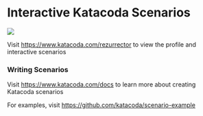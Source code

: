 # Interactive Katacoda Scenarios

[![](http://shields.katacoda.com/katacoda/rezurrector/count.svg)](https://www.katacoda.com/rezurrector "Get your profile on Katacoda.com")

Visit https://www.katacoda.com/rezurrector to view the profile and interactive scenarios

### Writing Scenarios
Visit https://www.katacoda.com/docs to learn more about creating Katacoda scenarios

For examples, visit https://github.com/katacoda/scenario-example
